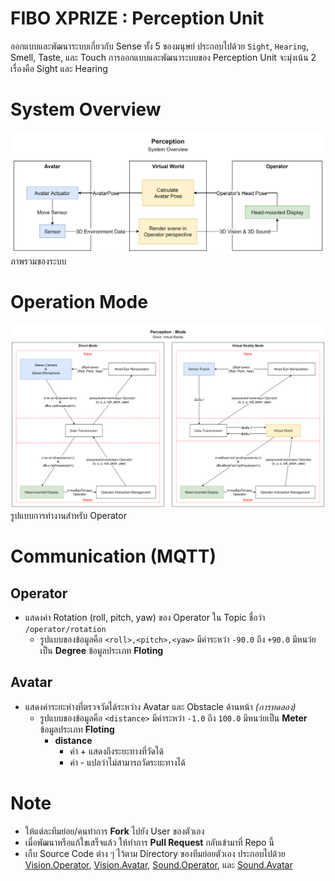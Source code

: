 # FIBO XPRIZE : Perception Unit
ออกแบบและพัฒนาระบบเกี่ยวกับ Sense ทั้ง 5 ของมนุษย์ ประกอบไปด้วย `Sight`, `Hearing`, Smell, Taste, และ Touch  การออกแบบและพัฒนาระบบของ Perception Unit จะมุ่งเน้น 2 เรื่องคือ Sight และ Hearing


# System Overview
![System Overview](src/img/Perception&#32;System&#32;Overview&#32;-&#32;2019-10-23&#32;C.png)
ภาพรวมของระบบ


# Operation Mode
![Operation Mode](src/img/Perception&#32;Mode&#32;-&#32;2019-09-26&#32;B.png)
รูปแบบการทำงานสำหรับ Operator


# Communication (MQTT)

## Operator
- แสดงค่า Rotation (roll, pitch, yaw) ของ Operator ใน Topic ชื่อว่า `/operator/rotation`
    - รูปแบบของข้อมูลคือ `<roll>,<pitch>,<yaw>` มีค่าระหว่า `-90.0` ถึง `+90.0` มีหนว่ยเป็น **Degree** ข้อมูลประเภท **Floting**

## Avatar
- แสดงค่าระยะห่างที่ตรวจวัดได้ระหว่าง Avatar และ Obstacle ด้านหน้า *(การทดลอง)*
  - รูปแบบของข้อมูลคือ `<distance>` มีค่าระหว่า `-1.0` ถึง `100.0` มีหนว่ยเป็น **Meter** ข้อมูลประเภท **Floting**
    - **distance**
      - ค่า + แสดงถึงระยะทางที่วัดได้
      - ค่า - แปลว่าไม่สามารถวัดระยะทางได้

# Note
- ให้แต่ละทีมย่อย/คนทำการ **Fork** ไปยัง User ของตัวเอง
- เมื่อพัฒนาหรือแก้ใขเสร็จแล้ว ให้ทำการ **Pull Request** กลับเข้ามาที่ Repo นี้
- เก็บ Source Code ต่าง ๆ ไว้ตาม Directory ของทีมย่อยตัวเอง ประกอบไปด้วย [Vision.Operator](Vision.Operator), [Vision.Avatar](Vision.Avatar), [Sound.Operator](Sound.Operator), และ [Sound.Avatar](Sound.Avatar)